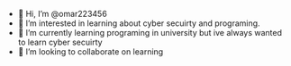 - 👋 Hi, I’m @omar223456
- 👀 I’m interested in learning about cyber secuirty and programing.
- 🌱 I’m currently learning programing in university but ive always wanted to learn cyber secuirty
- 💞️ I’m looking to collaborate on learning



